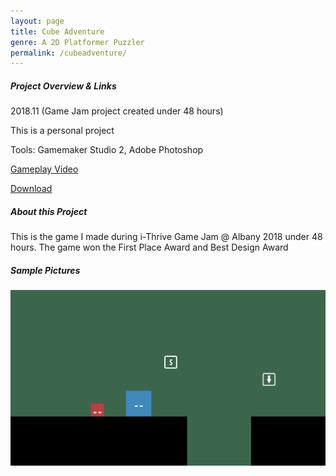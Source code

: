 ```yaml
---
layout: page
title: Cube Adventure
genre: A 2D Platformer Puzzler
permalink: /cubeadventure/
---
```


##### Project Overview & Links

2018.11 (Game Jam project created under 48 hours)

This is a personal project

Tools: Gamemaker Studio 2, Adobe Photoshop

[Gameplay Video](https://www.youtube.com/watch?v=RZBDLdeGWkA)

[Download](https://jingyu1999.itch.io/cube-adventure)

##### About this Project

This is the game I made during i-Thrive Game Jam @ Albany 2018 under 48 hours. The game won the First Place Award and Best Design Award

##### Sample Pictures

![](./img/CA.png)
